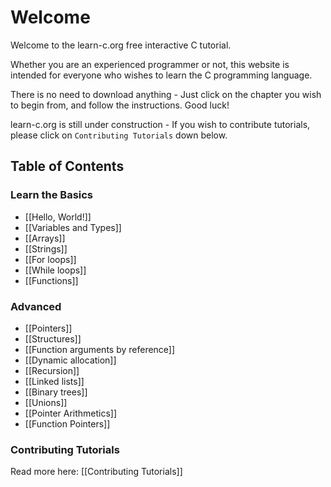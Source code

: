 # Welcome

Welcome to the learn-c.org free interactive C tutorial.

Whether you are an experienced programmer or not, this website is intended for everyone who wishes to learn the C programming language.

There is no need to download anything - Just click on the chapter you wish to begin from, and follow the instructions. Good luck!

learn-c.org is still under construction - If you wish to contribute tutorials, please click on `Contributing Tutorials` down below.

Table of Contents
-----------------

### Learn the Basics

- [[Hello, World!]]
- [[Variables and Types]]
- [[Arrays]]
- [[Strings]]
- [[For loops]]
- [[While loops]]
- [[Functions]]

### Advanced
- [[Pointers]]
- [[Structures]]
- [[Function arguments by reference]]
- [[Dynamic allocation]]
- [[Recursion]]
- [[Linked lists]]
- [[Binary trees]]
- [[Unions]]
- [[Pointer Arithmetics]]
- [[Function Pointers]]

### Contributing Tutorials

Read more here: [[Contributing Tutorials]]

